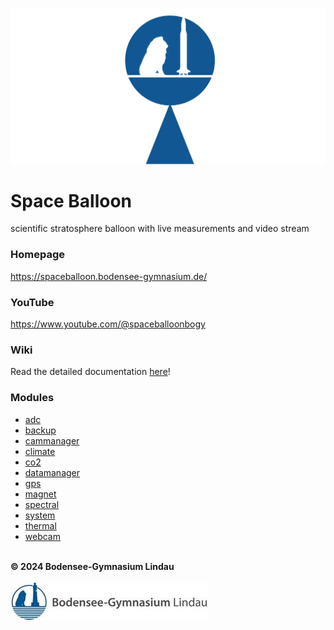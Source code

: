![Space Balloon](resources/images/spaceballoon.png "Space Balloon")

# Space Balloon
scientific stratosphere balloon with live measurements and video stream

### Homepage
https://spaceballoon.bodensee-gymnasium.de/

### YouTube
https://www.youtube.com/@spaceballoonbogy

### Wiki
Read the detailed documentation [here](https://github.com/BOGYLI/SpaceBalloon/wiki)!

### Modules
- [adc](/adc/)
- [backup](/backup/)
- [cammanager](/cammanager/)
- [climate](/climate/)
- [co2](/co2/)
- [datamanager](/datamanager/)
- [gps](/gps/)
- [magnet](/magnet/)
- [spectral](/spectral/)
- [system](/system/)
- [thermal](/thermal/)
- [webcam](/webcam/)

\
**© 2024 Bodensee-Gymnasium Lindau**\
\
![BOGY](resources/images/bogy.jpg "BOGY")
